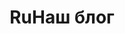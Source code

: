---
templateKey: blog
locale: ru
title: 'RuНаш блог'
name: blog
localeKey: blog
description: >-
  Рассказываем о самых интересных и нужных товарах made in China. О том, как их продавать и на чем зарабатывать. Обзоры, советы, вдохновение
header:
    images:
        - alt: app mobile
          image: /img/blogBkg.png
---          